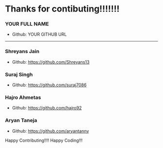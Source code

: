 # Thanks for contibuting!!!!!!!

### YOUR FULL NAME
- Github: YOUR GITHUB URL
***

### Shreyans Jain
- Github: https://github.com/Shreyans13

### Suraj Singh
- Github: https://github.com/suraj7086

### Hajro Ahmetas
- Github: https://github.com/hajro92

### Aryan Taneja
- Github: https://github.com/aryantanny








Happy Contributing!!!!
Happy Coding!!!

